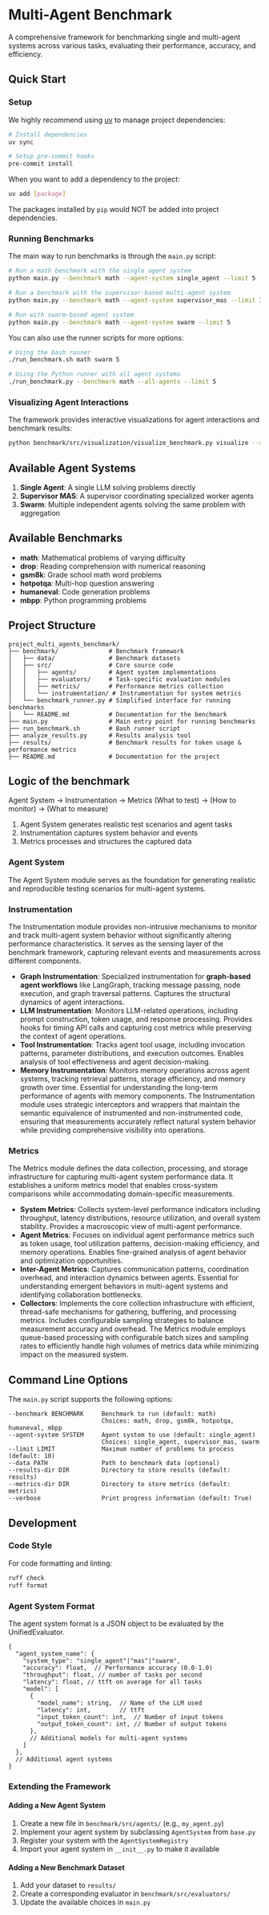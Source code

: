 # Multi-Agent Benchmark

A comprehensive framework for benchmarking single and multi-agent systems across various tasks, evaluating their performance, accuracy, and efficiency.

## Quick Start

### Setup

We highly recommend using [uv](https://docs.astral.sh/uv/) to manage project dependencies:

```bash
# Install dependencies
uv sync

# Setup pre-commit hooks
pre-commit install
```

When you want to add a dependency to the project:

```bash
uv add [package]
```

The packages installed by `pip` would NOT be added into project dependencies.

### Running Benchmarks

The main way to run benchmarks is through the `main.py` script:

```bash
# Run a math benchmark with the single agent system
python main.py --benchmark math --agent-system single_agent --limit 5

# Run a benchmark with the supervisor-based multi-agent system
python main.py --benchmark math --agent-system supervisor_mas --limit 10

# Run with swarm-based agent system
python main.py --benchmark math --agent-system swarm --limit 5
```

You can also use the runner scripts for more options:

```bash
# Using the bash runner
./run_benchmark.sh math swarm 5

# Using the Python runner with all agent systems
./run_benchmark.py --benchmark math --all-agents --limit 5
```



### Visualizing Agent Interactions

The framework provides interactive visualizations for agent interactions and benchmark results:

```bash
python benchmark/src/visualization/visualize_benchmark.py visualize --summary results/math_swarm_20250423_170316_summary.json
```

## Available Agent Systems

1. **Single Agent**: A single LLM solving problems directly
2. **Supervisor MAS**: A supervisor coordinating specialized worker agents
3. **Swarm**: Multiple independent agents solving the same problem with aggregation

## Available Benchmarks

- **math**: Mathematical problems of varying difficulty
- **drop**: Reading comprehension with numerical reasoning
- **gsm8k**: Grade school math word problems
- **hotpotqa**: Multi-hop question answering
- **humaneval**: Code generation problems
- **mbpp**: Python programming problems

## Project Structure

```
project_multi_agents_benchmark/
├── benchmark/              # Benchmark framework
│   ├── data/               # Benchmark datasets
│   ├── src/                # Core source code
│   │   ├── agents/         # Agent system implementations
│   │   ├── evaluators/     # Task-specific evaluation modules
│   │   ├── metrics/        # Performance metrics collection
│   │   └── instrumentation/ # Instrumentation for system metrics
│   └── benchmark_runner.py # Simplified interface for running benchmarks
│   └── README.md           # Documentation for the benchmark
├── main.py                 # Main entry point for running benchmarks
├── run_benchmark.sh        # Bash runner script
├── analyze_results.py      # Results analysis tool
├── results/                # Benchmark results for token usage & performance metrics
├── README.md               # Documentation for the project
```


## Logic of the benchmark
Agent System → Instrumentation → Metrics
(What to test) → (How to monitor) → (What to measure)

1. Agent System generates realistic test scenarios and agent tasks
2. Instrumentation captures system behavior and events
3. Metrics processes and structures the captured data


### Agent System
The Agent System module serves as the foundation for generating realistic and reproducible testing scenarios for multi-agent systems. 

### Instrumentation
The Instrumentation module provides non-intrusive mechanisms to monitor and track multi-agent system behavior without significantly altering performance characteristics. It serves as the sensing layer of the benchmark framework, capturing relevant events and measurements across different components.

* **Graph Instrumentation**: Specialized instrumentation for **graph-based agent workflows** like LangGraph, tracking message passing, node execution, and graph traversal patterns. Captures the structural dynamics of agent interactions.
* **LLM Instrumentation**: Monitors LLM-related operations, including prompt construction, token usage, and response processing. Provides hooks for timing API calls and capturing cost metrics while preserving the context of agent operations.
* **Tool Instrumentation**: Tracks agent tool usage, including invocation patterns, parameter distributions, and execution outcomes. Enables analysis of tool effectiveness and agent decision-making.
* **Memory Instrumentation**: Monitors memory operations across agent systems, tracking retrieval patterns, storage efficiency, and memory growth over time. Essential for understanding the long-term performance of agents with memory components.
The Instrumentation module uses strategic interceptors and wrappers that maintain the semantic equivalence of instrumented and non-instrumented code, ensuring that measurements accurately reflect natural system behavior while providing comprehensive visibility into operations.

### Metrics
The Metrics module defines the data collection, processing, and storage infrastructure for capturing multi-agent system performance data. It establishes a uniform metrics model that enables cross-system comparisons while accommodating domain-specific measurements.

* **System Metrics**: Collects system-level performance indicators including throughput, latency distributions, resource utilization, and overall system stability. Provides a macroscopic view of multi-agent performance.
* **Agent Metrics**: Focuses on individual agent performance metrics such as token usage, tool utilization patterns, decision-making efficiency, and memory operations. Enables fine-grained analysis of agent behavior and optimization opportunities.
* **Inter-Agent Metrics**: Captures communication patterns, coordination overhead, and interaction dynamics between agents. Essential for understanding emergent behaviors in multi-agent systems and identifying collaboration bottlenecks.
* **Collectors**: Implements the core collection infrastructure with efficient, thread-safe mechanisms for gathering, buffering, and processing metrics. Includes configurable sampling strategies to balance measurement accuracy and overhead.
The Metrics module employs queue-based processing with configurable batch sizes and sampling rates to efficiently handle high volumes of metrics data while minimizing impact on the measured system. 

## Command Line Options

The `main.py` script supports the following options:

```
--benchmark BENCHMARK     Benchmark to run (default: math)
                          Choices: math, drop, gsm8k, hotpotqa, humaneval, mbpp
--agent-system SYSTEM     Agent system to use (default: single_agent)
                          Choices: single_agent, supervisor_mas, swarm
--limit LIMIT             Maximum number of problems to process (default: 10)
--data PATH               Path to benchmark data (optional)
--results-dir DIR         Directory to store results (default: results)
--metrics-dir DIR         Directory to store metrics (default: metrics)
--verbose                 Print progress information (default: True)
```

## Development

### Code Style

For code formatting and linting:

```bash
ruff check
ruff format
```

### Agent System Format

The agent system format is a JSON object to be evaluated by the UnifiedEvaluator.
```
{
  "agent_system_name": {
    "system_type": "single_agent"|"mas"|"swarm",
    "accuracy": float,  // Performance accuracy (0.0-1.0)
    "throughput": float, // number of tasks per second
    "latency": float, // ttft on average for all tasks
    "model": [
      {
        "model_name": string,  // Name of the LLM used
        "latency": int,        // ttft
        "input_token_count": int,  // Number of input tokens
        "output_token_count": int, // Number of output tokens
      },
      // Additional models for multi-agent systems
    ]
  },
  // Additional agent systems
}
```

### Extending the Framework

#### Adding a New Agent System

1. Create a new file in `benchmark/src/agents/` (e.g., `my_agent.py`)
2. Implement your agent system by subclassing `AgentSystem` from `base.py`
3. Register your system with the `AgentSystemRegistry`
4. Import your agent system in `__init__.py` to make it available

#### Adding a New Benchmark Dataset

1. Add your dataset to `results/`
2. Create a corresponding evaluator in `benchmark/src/evaluators/`
3. Update the available choices in `main.py`
